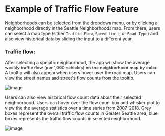 # Example of Traffic Flow Feature

Neighborhoods can be selected from the dropdown menu, or by clicking a neighborhood directly in the Seattle Neighborhoods map. From there, users can select a map type (either `Traffic Flow`, `Speed Limit`, or `Road Type`) and also view historical data by sliding the input to a different year.

### Traffic flow:
After selecting a specific neighborhood, the app will show the average weekly traffic flow (per 1,000 vehicles) on the neighborhood map by color. A tooltip will also appear when users hover over the road map. Users can view the street names and street's flow counts from the tooltip.

![image](https://github.com/Neighborhood-Traffic-Flow/neighborhoodtrafficflow/blob/master/examples/gif%20pictures/traffic%20flow%20hover%20over.gif)


Users can also view historical flow count data about their selected neighborhood. Users can hover over the
flow count box and whisker plot to view the the average statistics over a time series from 2007-2018. Grey boxes represent the overall traffic flow counts in
Greater Seattle area, blue boxes represents the traffic flow counts in selected neighborhood. 

![image](https://github.com/Neighborhood-Traffic-Flow/neighborhoodtrafficflow/blob/master/examples/gif%20pictures/Traffic%20flow%20stats.gif)

